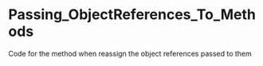 # Passing_ObjectReferences_To_Methods
Code for the method when reassign the object references passed to them
